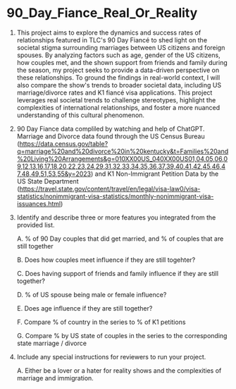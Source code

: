# 90_Day_Fiance_Real_Or_Reality
1. This project aims to explore the dynamics and success rates of relationships featured in TLC's 90 Day Fiancé to shed light on the societal stigma surrounding marriages between US citizens and foreign spouses. By analyzing factors such as age, gender of the US citizens, how couples met, and the shown support from friends and family during the season, my project seeks to provide a data-driven perspective on these relationships. To ground the findings in real-world context, I will also compare the show's trends to broader societal data, including US marriage/divorce rates and K1 fiancé visa applications. This project leverages real societal trends to challenge stereotypes, highlight the complexities of international relationships, and foster a more nuanced understanding of this cultural phenomenon.
2. 90 Day Fiance data compliled by watching and help of ChatGPT. Marriage and Divorce data found through the US Census Bureau (https://data.census.gov/table?q=marriage%20and%20divorce%20in%20kentucky&t=Families%20and%20Living%20Arrangements&g=010XX00US_040XX00US01,04,05,06,09,12,13,16,17,18,20,22,23,24,29,31,32,33,34,35,36,37,39,40,41,42,45,46,47,48,49,51,53,55&y=2023) and K1 Non-Immigrant Petition Data by the US State Department (https://travel.state.gov/content/travel/en/legal/visa-law0/visa-statistics/nonimmigrant-visa-statistics/monthly-nonimmigrant-visa-issuances.html)
3. Identify and describe three or more features you integrated from the provided list.
    
    A. % of 90 Day couples that did get married, and % of couples that are still together
    
    B. Does how couples meet influence if they are still togehter?
    
    C. Does having support of friends and family influence if they are still together?
    
    D. % of US spouse being male or female influence?
   
    E. Does age influence if they are still together?
    
    F. Compare % of country in the series to % of K1 petitions
    
    G. Compare % by US state of couples in the series to the corresponding state marriage / divorce

4. Include any special instructions for reviewers to run your project.

    A. Either be a lover or a hater for reality shows and the complexities of marriage and immigration. 

